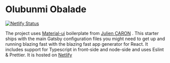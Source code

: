 # Olubunmi Obalade

[![Netlify Status](https://api.netlify.com/api/v1/badges/1b625068-4ac6-42d5-87fb-902d9077bbef/deploy-status)](https://olubunmi-obalade.oluwasetemi.dev)

The project uses [Material-ui](https://material-ui.com/) boilerplate from [Julien CARON](https://github.com/juliencrn/gatsby-material-typescript-starter) . This starter ships with the main Gatsby configuration files you might need to get up and running blazing fast with the blazing fast app generator for React.
It includes support for Typescript in front-side and node-side and uses Eslint & Prettier. It is hosted on [Netlify](https://netlify.com)
